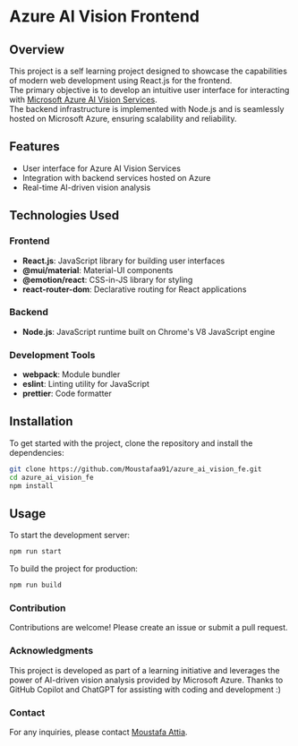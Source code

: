 # Azure AI Vision Frontend

## Overview
This project is a self learning project designed to showcase the capabilities of modern web development using React.js for the frontend.  
The primary objective is to develop an intuitive user interface for interacting with [Microsoft Azure AI Vision Services](https://learn.microsoft.com/en-us/azure/ai-services/computer-vision/overview-image-analysis?tabs=4-0).  
The backend infrastructure is implemented with Node.js and is seamlessly hosted on Microsoft Azure, ensuring scalability and reliability.

## Features
- User interface for Azure AI Vision Services
- Integration with backend services hosted on Azure
- Real-time AI-driven vision analysis

## Technologies Used
### Frontend
- **React.js**: JavaScript library for building user interfaces
- **@mui/material**: Material-UI components
- **@emotion/react**: CSS-in-JS library for styling
- **react-router-dom**: Declarative routing for React applications

### Backend
- **Node.js**: JavaScript runtime built on Chrome's V8 JavaScript engine

### Development Tools
- **webpack**: Module bundler
- **eslint**: Linting utility for JavaScript
- **prettier**: Code formatter

## Installation

To get started with the project, clone the repository and install the dependencies:

```bash
git clone https://github.com/Moustafaa91/azure_ai_vision_fe.git
cd azure_ai_vision_fe
npm install
```

## Usage
To start the development server:
```bash
npm run start
```

To build the project for production:
```bash
npm run build
```

### Contribution
Contributions are welcome! Please create an issue or submit a pull request.

### Acknowledgments
This project is developed as part of a learning initiative and leverages the power of AI-driven vision analysis provided by Microsoft Azure.
Thanks to GitHub Copilot and ChatGPT for assisting with coding and development :)

### Contact
For any inquiries, please contact [Moustafa Attia](https://www.linkedin.com/in/mustafa1090).
